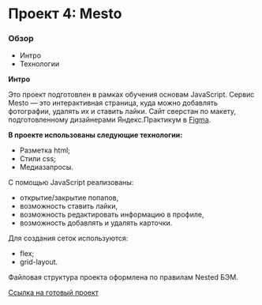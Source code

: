 # Проект 4: Mesto

### Обзор

* Интро
* Технологии

**Интро**

Это проект подготовлен в рамках обучения основам JavaScript. Cервис Mesto — это интерактивная страница, куда можно добавлять фотографии, удалять их и ставить лайки.
Сайт сверстан по макету, подготовленному дизайнерами Яндекс.Практикум в [Figma](https://www.figma.com/file/StZjf8HnoeLdiXS7dYrLAh/JavaScript.-Sprint-4).

**В проекте использованы следующие технологии:**

* Разметка html;
* Стили css;
* Медиазапросы.

С помощью JavaScript реализованы:
* открытие/закрытие попапов,
* возможность ставить лайки,
* возможность редактировать информацию в профиле,
* возможность добавлять и удалять карточки.

Для создания сеток используются:
* flex;
* grid-layout.

Файловая структура проекта оформлена по правилам Nested БЭМ.

[Ссылка на готовый проект](https://iuliia-iushchenko.github.io/mesto/)
